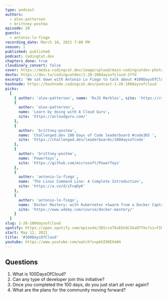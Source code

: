 ```yaml
---
type: podcast
authors:
  - alex-patterson
  - brittney-postma
episode: 20
guests:
  - antonio-lo-fiego
recording_date: March 18, 2021 7:00 PM
season: 1
published: published
podcast: CodingCat.dev
chapters_done: true
cloudinary_convert: false
cover: https://media.codingcat.dev/image/upload/main-codingcatdev-photo/skkbgf5bix76a04zhzqp.png
devto: https://dev.to/codingcatdev/1-20-100daysofcloud-2ffd
excerpt: 'We sat down with Antonio Lo Fiego to talk about #100DaysOfCloud, how it started and what is coming next.'
hashnode: https://hashnode.codingcat.dev/podcast-1-20-100daysofcloud
picks:
  [
    { author: 'alex-patterson', name: 'RxJS Marbles', site: 'https://rxmarbles.com/' },
    {
      author: 'alex-patterson',
      name: 'Learn by doing with A Cloud Guru',
      site: 'https://acloudguru.com/'
    },
    {
      author: 'brittney-postma',
      name: 'Challenged.dev 100 Days of Code leaderboard #code365 ',
      site: 'https://challenged.dev/leaderboards/100daysofcode'
    },
    {
      author: 'brittney-postma',
      name: 'Powertoys',
      site: 'https://github.com/microsoft/PowerToys'
    },
    {
      author: 'antonio-lo-fiego',
      name: 'The Linux Command Line: A Complete Introduction',
      site: 'https://a.co/d/iFvqHyK'
    },
    {
      author: 'antonio-lo-fiego',
      name: 'Docker Mastery: with Kubernetes +Swarm from a Docker Captain',
      site: 'https://www.udemy.com/course/docker-mastery/'
    }
  ]
slug: 1-20-100daysofcloud
spotify: https://open.spotify.com/episode/3DSrceT8xEbVdCXXaO7fXx?si=fIHFdR8BSu-rBriXimPhEg
start: May 12, 2021
title: '#100DaysOfCloud'
youtube: https://www.youtube.com/watch?v=pbXZX6EVe04
---
```


## Questions

1. What is 100DaysOfCloud?
2. Can any type of developer join this initiative?
3. Once you completed the 100 days, do you just start all over again?
4. What are the plans for the community moving forward?
